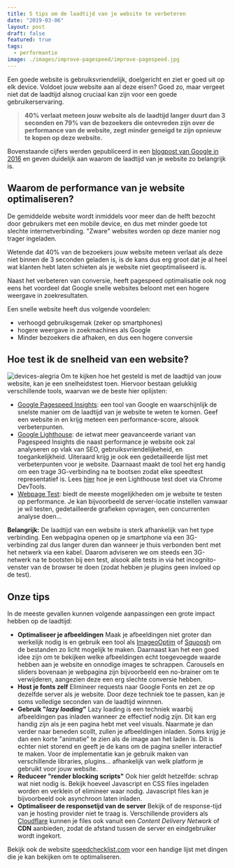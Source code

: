 ```yaml
---
title: 5 tips om de laadtijd van je website te verbeteren
date: "2019-03-06"
layout: post
draft: false
featured: true
tags:
  - performantie
image: ./images/improve-pagespeed/improve-pagespeed.jpg
---
```


Een goede website is gebruiksvriendelijk, doelgericht en ziet er goed uit op elk device. Voldoet jouw website aan al deze eisen? Goed zo, maar vergeet niet dat de laadtijd alsnog cruciaal kan zijn voor een goede gebruikerservaring.

> **40% verlaat meteen jouw website als de laadtijd langer duurt dan 3 seconden en 79% van de bezoekers die ontevreden zijn over de performance van de website, zegt minder geneigd te zijn opnieuw te kopen op deze website.**

Bovenstaande cijfers werden gepubliceerd in een <a target="_blank" href="https://www.thinkwithgoogle.com/marketing-resources/experience-design/mobile-page-speed-load-time/">blogpost van Google in 2016</a> en geven duidelijk aan waarom de laadtijd van je website zo belangrijk is.

## Waarom de performance van je website optimaliseren?

De gemiddelde website wordt inmiddels voor meer dan de helft bezocht door gebruikers met een mobile device, en dus met minder goede tot slechte internetverbinding. "Zware" websites worden op deze manier nog trager ingeladen.

Wetende dat 40% van de bezoekers jouw website meteen verlaat als deze niet binnen de 3 seconden geladen is, is de kans dus erg groot dat je al heel wat klanten hebt laten schieten als je website niet geoptimaliseerd is.

Naast het verbeteren van conversie, heeft pagespeed optimalisatie ook nog eens het voordeel dat Google snelle websites beloont met een hogere weergave in zoekresultaten.

Een snelle website heeft dus volgende voordelen:

- verhoogd gebruiksgemak (zeker op smartphones)
- hogere weergave in zoekmachines als Google
- Minder bezoekers die afhaken, en dus een hogere conversie

## Hoe test ik de snelheid van een website?

![devices-alegria](//images.ctfassets.net/laawkh2e48v0/6knBvkOs9dzBQqiX09bUC5/bbe7c2cfb22234ad76af96720ee51d2e/devices-alegria.png)
Om te kijken hoe het gesteld is met de laadtijd van jouw website, kan je een snelheidstest toen. Hiervoor bestaan gelukkig verschillende tools, waarvan we de beste hier oplijsten:

- <a href="https://developers.google.com/speed/pagespeed/insights/" target="_blank">Google Pagespeed Insights</a>: een tool van Google en waarschijnlijk de snelste manier om de laadtijd van je website te weten te komen. Geef een website in en krijg meteen een performance-score, alsook verbeterpunten.
- <a href="https://developers.google.com/web/tools/lighthouse/" target="_blank">Google Lighthouse</a>: de ietwat meer geavanceerde variant van Pagespeed Insights die naast performance je website ook zal analyseren op vlak van SEO, gebruiksvriendelijkeheid, en toegankelijkheid. Uiteraard krijg je ook een gedetailleerde lijst met verbeterpunten voor je website. Daarnaast maakt de tool het erg handig om een trage 3G-verbinding na te bootsen zodat elke speedtest representatief is. Lees <a target="_blank" href="https://developers.google.com/web/tools/lighthouse/#devtools">hier</a> hoe je een Lighthouse test doet via Chrome DevTools.
- <a target="_blank" href="https://www.webpagetest.org/">Webpage Test</a>: biedt de meeste mogelijkheden om je website te testen op performance. Je kan bijvoorbeeld de server-locatie instellen vanwaar je wil testen, gedetailleerde grafieken opvragen, een concurrenten analyse doen...

**Belangrijk:** De laadtijd van een website is sterk afhankelijk van het type verbinding. Een webpagina openen op je smartphone via een 3G-verbinding zal dus langer duren dan wanneer je thuis verbonden bent met het netwerk via een kabel. Daarom adviseren we om steeds een 3G-netwerk na te bootsten bij een test, alsook alle tests in via het incognito-venster van de browser te doen (zodat hebben je plugins geen invloed op de test).

## Onze tips

In de meeste gevallen kunnen volgende aanpassingen een grote impact hebben op de laadtijd:

- **Optimaliseer je afbeeldingen**
  Maak je afbeeldingen niet groter dan werkelijk nodig is en gebruik een tool als <a href="https://imageoptim.com" target="_blank">ImageoOptim</a> of <a target="_blank" href="https://squoosh.app/">Squoosh</a> om de bestanden zo licht mogelijk te maken.
  Daarnaast kan het een goed idee zijn om te bekijken welke afbeeldingen echt toegevoegde waarde hebben aan je website en onnodige images te schrappen. Carousels en sliders bovenaan je webpagina zijn bijvoorbeeld een no-brainer om te verwijderen, aangezien deze een erg slechte conversie hebben.
- **Host je fonts zelf**
  Elimineer requests naar Google Fonts en zet ze op dezelfde server als je website. Door deze techniek toe te passen, kan je soms volledige seconden van de laadtijd winnnen.
- **Gebruik "_lazy loading_"**
  Lazy loading is een techniek waarbij afbeeldingen pas inladen wanneer ze effectief nodig zijn. Dit kan erg handig zijn als je een pagina hebt met veel visuals. Naarmate je dan verder naar beneden scollt, zullen je afbeeldingen inladen. Soms krijg je dan een korte "animatie" te zien als de image aan het laden is. Dit is echter niet storend en geeft je de kans om de pagina sneller interactief te maken. Voor de implementatie kan je gebruik maken van verschillende libraries, plugins... afhankelijk van welk platform je gebruikt voor jouw website.
- **Reduceer "render blocking scripts"**
  Ook hier geldt hetzelfde: schrap wat niet nodig is. Bekijk hoeveel Javascript en CSS files ingeladen worden en verklein of elimineer waar nodig. Javascript files kan je bijvoorbeeld ook asynchroon laten inladen.
- **Optimaliseer de responsetijd van de server**
  Bekijk of de response-tijd van je hosting provider niet te traag is. Verschillende providers als <a target="_blank" href="https://www.cloudflare.com/cdn/">Cloudflare</a> kunnen je files ook vanuit een _Content Delivery Network_ of **CDN** aanbieden, zodat de afstand tussen de server en eindgebruiker wordt ingekort.

Bekijk ook de website <a href="https://speedchecklist.com" target="_blank">speedchecklist.com</a> voor een handige lijst met dingen die je kan bekijken om te optimaliseren.
